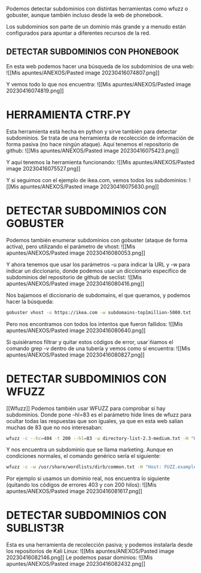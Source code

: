 Podemos detectar subdominios con distintas herramientas como wfuzz o gobuster, aunque también incluso desde la web de phonebook.

Los subdominios son parte de un dominio más grande y a menudo están configurados para apuntar a diferentes recursos de la red.
## DETECTAR SUBDOMINIOS CON PHONEBOOK
En esta web podemos hacer una búsqueda de los subdominios de una web:
![[Mis apuntes/ANEXOS/Pasted image 20230416074807.png]]

Y vemos todo lo que nos encuentra:
![[Mis apuntes/ANEXOS/Pasted image 20230416074819.png]]


# HERRAMIENTA CTRF.PY
Esta herramienta está hecha en python y sirve también para detectar subdominios. Se trata de una herramienta de recolección de información de forma pasiva (no hace ningún ataque). Aquí tenemos el repositorio de github:
![[Mis apuntes/ANEXOS/Pasted image 20230416075423.png]]

Y aquí tenemos la herramienta funcionando:
![[Mis apuntes/ANEXOS/Pasted image 20230416075527.png]]

Y si seguimos con el ejemplo de ikea.com, vemos todos los subdominios:
![[Mis apuntes/ANEXOS/Pasted image 20230416075630.png]]

# DETECTAR SUBDOMINIOS CON GOBUSTER
Podemos también enumerar subdominios con gobuster (ataque de forma activa), pero utilizando el parámetro de vhost:
![[Mis apuntes/ANEXOS/Pasted image 20230416080053.png]]

Y ahora tenemos que usar los parámetros -u para indicar la URL y -w para indicar un diccionario, donde podemos usar un diccionario específico de subdominios del repositorio de github de seclist:
![[Mis apuntes/ANEXOS/Pasted image 20230416080416.png]]

Nos bajamoos el diccionario de subdomains, el que queramos, y podemos hacer la búsqueda:
```bash
gobuster vhost -u https://ikea.com -w subdomains-top1million-5000.txt
```

Pero nos encontramos con todos los intentos que fueron fallidos:
![[Mis apuntes/ANEXOS/Pasted image 20230416080640.png]]

Si quisiéramos filtrar y quitar estos códigos de error, usar´ñiamos el comando grep -v dentro de una tubería y vemos como sí encuentra:
![[Mis apuntes/ANEXOS/Pasted image 20230416080827.png]]

# DETECTAR SUBDOMINIOS CON WFUZZ
[[Wfuzz]]
Podemos también usar WFUZZ para comprobar si hay subdominios. Donde pone –hl=83 es el parámetro hide lines de wfuzz para ocultar todas las respuestas que son iguales, ya que en esta web salían muchas de 83 que no nos interesaban:
```bash
wfuzz -c --hc=404 -t 200 --hl=83 -w directory-list-2.3-medium.txt -H "Host: preprod-FUZZ.trick.htb" -u 10.10.11.166
```

Y nos encuentra un subdominio que se llama marketing. Aunque en condiciones normales, el comando genérico sería el siguiente:
```bash
wfuzz -c -w /usr/share/wordlists/dirb/common.txt -H "Host: FUZZ.example.com" http://example.com/
```

Por ejemplo si usamos un dominio real, nos encuentra lo siguiente (quitando los códigos de errores 403 y con 200 hilos):
![[Mis apuntes/ANEXOS/Pasted image 20230416081617.png]]
# DETECTAR SUBDOMINIOS CON SUBLIST3R
Esta es una herramienta de recolección pasiva; y podemos instalarla desde los repositorios de Kali Linux:
![[Mis apuntes/ANEXOS/Pasted image 20230416082146.png]]
Le podemos pasar dominios:
![[Mis apuntes/ANEXOS/Pasted image 20230416082432.png]]
